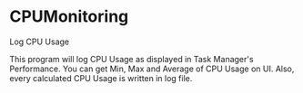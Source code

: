 # CPUMonitoring
Log CPU Usage

This program will log CPU Usage as displayed in Task Manager's Performance.
You can get Min, Max and Average of CPU Usage on UI.
Also, every calculated CPU Usage is written in log file.